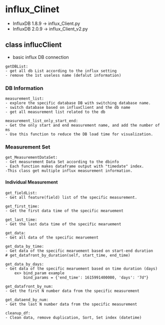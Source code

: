 # influx_Clinet
- InfluxDB 1.8.9 -> influx_Client.py
- InfluxDB 2.0.9 -> influx_Client_v2.py


## class influcClient
- basic influx DB connection

```
getDBList: 
- get all db List according to the influx setting
- remove the 1st useless name (defalut information)
```

### DB Information

```
measurement_list:
- explore the specific database DB with switching database name.
- switch database based on influxClient and the db name
- get all measurement list related to the db
```
```
measurement_list_only_start_end:
- Get the only start and end measurement name, and add the number of ms
- Use this function to reduce the DB load time for visualization.
```

### Measurement Set

```
get_MeasurementDataSet:
- Get measurement Data Set according to the dbinfo
- Each function makes dataframe output with "timedate" index.
-This class get multiple influx measurement information.
```

#### Individual Measurement

```
get_fieldList:
- Get all feature(field) list of the specific measurement.
```
```
get_first_time:
- Get the first data time of the specific mearuement
```

```
get_last_time:
- Get the last data time of the specific mearuement
```

```
get_data:
- Get all data of the specific mearuement
```
```
get_data_by_time:
- Get data of the specific mearuement based on start-end duration
# get_datafront_by_duration(self, start_time, end_time)

```
```
get_data_by_days:
- Get data of the specific mearuement based on time duration (days)
    ex> bind_param example
        bind_params = {'end_time': 1615991400000, 'days': '7d"}
```

```
get_datafront_by_num:
- Get the first N number data from the specific measurement
```

```
get_dataend_by_num:
- Get the last N number data from the specific measurement
```


```
cleanup_df:
- Clean data, remove duplication, Sort, Set index (datetime)


```
